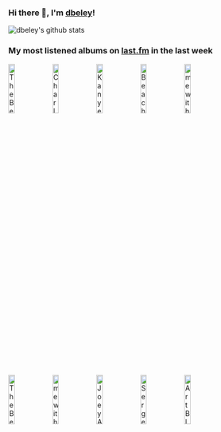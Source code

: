 ### Hi there 👋, I'm [dbeley](https://dbeley.ovh/en)!

![dbeley's github stats](https://github-readme-stats.vercel.app/api?username=dbeley)

### My most listened albums on [last.fm](https://www.last.fm/user/d_beley) in the last week

[<img src='https://lastfm.freetls.fastly.net/i/u/300x300/ac3f78ee698b378b1b170132b2f9d143.jpg' width='16%' height='16%' alt='The Beths - Jump Rope Gazers'>](https://www.last.fm/music/the%2bbeths/jump%2brope%2bgazers)&nbsp;
[<img src='https://lastfm.freetls.fastly.net/i/u/300x300/2e4c27fcdb41ad55acfcc85a31bd0581.jpg' width='16%' height='16%' alt='Charly Bliss - Guppy'>](https://www.last.fm/music/charly%2bbliss/guppy)&nbsp;
[<img src='https://lastfm.freetls.fastly.net/i/u/300x300/85be3b9e5a4b3f7aaa82ebbcba3d9e45.jpg' width='16%' height='16%' alt='Kanye West - The College Dropout'>](https://www.last.fm/music/kanye%2bwest/the%2bcollege%2bdropout)&nbsp;
[<img src='https://lastfm.freetls.fastly.net/i/u/300x300/9b7cb247f6816db2a6ceb25412497a76.jpg' width='16%' height='16%' alt='Beach Bunny - Honeymoon'>](https://www.last.fm/music/beach%2bbunny/honeymoon)&nbsp;
[<img src='https://lastfm.freetls.fastly.net/i/u/300x300/58f449bc353d53bd7f08702f88f131cd.jpg' width='16%' height='16%' alt='mewithoutYou - Brother, Sister'>](https://www.last.fm/music/mewithoutyou/brother%252c%2bsister)&nbsp;
<br>
[<img src='https://lastfm.freetls.fastly.net/i/u/300x300/616cf8d242710b6ad88194a543dc7c06.jpg' width='16%' height='16%' alt='The Beths - Future Me Hates Me'>](https://www.last.fm/music/the%2bbeths/future%2bme%2bhates%2bme)&nbsp;
[<img src='https://lastfm.freetls.fastly.net/i/u/300x300/15916f9dac23f646ad426bc82fc6d597.jpg' width='16%' height='16%' alt='mewithoutYou - Catch for Us the Foxes'>](https://www.last.fm/music/mewithoutyou/catch%2bfor%2bus%2bthe%2bfoxes)&nbsp;
[<img src='https://lastfm.freetls.fastly.net/i/u/300x300/3e5a7255b6896df0bb648ac641212c20.jpg' width='16%' height='16%' alt='Joey Alexander - My Favorite Things'>](https://www.last.fm/music/joey%2balexander/my%2bfavorite%2bthings)&nbsp;
[<img src='https://lastfm.freetls.fastly.net/i/u/300x300/2e7f14fb6f57c63ac1df0d79865e5612.png' width='16%' height='16%' alt='Serge Gainsbourg - Confidentiel'>](https://www.last.fm/music/serge%2bgainsbourg/confidentiel)&nbsp;
[<img src='https://lastfm.freetls.fastly.net/i/u/300x300/28a5a37ef7913c6e9fc0a46ac55cf517.jpg' width='16%' height='16%' alt='Art Blakey & The Jazz Messengers - Moanin (Expanded Edition)'>](https://www.last.fm/music/art%2bblakey%2b%2526%2bthe%2bjazz%2bmessengers/moanin%2527%2b%2528expanded%2bedition%2529)&nbsp;
<br>
